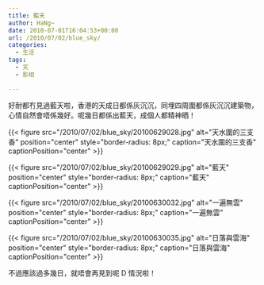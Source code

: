 ```yaml
---
title: 藍天
author: HaNg~
date: 2010-07-01T16:04:53+00:00
url: /2010/07/02/blue_sky/
categories:
  - 生活
tags:
  - 天
  - 影相

---
```

好耐都冇見過藍天啦，香港的天成日都係灰沉沉，同埋四周圍都係灰沉沉建築物，心情自然會唔係幾好。呢幾日都係出藍天，成個人都精神晒！

{{< figure src="/2010/07/02/blue_sky/20100629028.jpg" alt="天水圍的三支香" position="center" style="border-radius: 8px;" caption="天水圍的三支香" captionPosition="center" >}}

<!--more-->

{{< figure src="/2010/07/02/blue_sky/20100629029.jpg" alt="藍天" position="center" style="border-radius: 8px;" caption="藍天" captionPosition="center" >}}

{{< figure src="/2010/07/02/blue_sky/20100630032.jpg" alt="一遍無雲" position="center" style="border-radius: 8px;" caption="一遍無雲" captionPosition="center" >}}

{{< figure src="/2010/07/02/blue_sky/20100630035.jpg" alt="日落與雲海" position="center" style="border-radius: 8px;" caption="日落與雲海" captionPosition="center" >}}

不過應該過多幾日，就唔會再見到呢 D 情況啦！